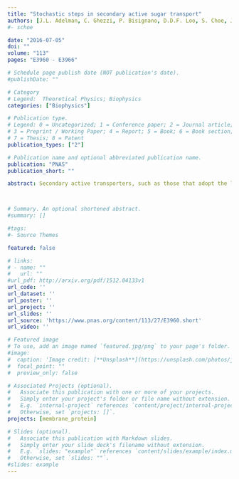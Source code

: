 ```yaml
---
title: "Stochastic steps in secondary active sugar transport"
authors: [J.L. Adelman, C. Ghezzi, P. Bisignano, D.D.F. Loo, S. Choe, J. Abramson, J.M. Rosenberg, E.M. Wright, M. Grabe]
#- schoe 

date: "2016-07-05"
doi: ""
volume: "113"
pages: "E3960 - E3966"

# Schedule page publish date (NOT publication's date).
#publishDate: ""

# Category
# Legend:  Theoretical Physics; Biophysics
categories: ["Biophysics"]

# Publication type.
# Legend: 0 = Uncategorized; 1 = Conference paper; 2 = Journal article;
# 3 = Preprint / Working Paper; 4 = Report; 5 = Book; 6 = Book section;
# 7 = Thesis; 8 = Patent
publication_types: ["2"]

# Publication name and optional abbreviated publication name.
publication: "PNAS"
publication_short: ""

abstract: Secondary active transporters, such as those that adopt the leucine-transporter fold, are found in all domains of life, and they have the unique capability of harnessing the energy stored in ion gradients to accumulate small molecules essential for life as well as expel toxic and harmful compounds. How these proteins couple ion binding and transport to the concomitant flow of substrates is a fundamental structural and biophysical question that is beginning to be answered at the atomistic level with the advent of high-resolution structures of transporters in different structural states. Nonetheless, the dynamic character of the transporters, such as ion/substrate binding order and how binding triggers conformational change, is not revealed from static structures, yet it is critical to understanding their function. Here, we report a series of molecular simulations carried out on the sugar transporter vSGLT that lend insight into how substrate and ions are released from the inward-facing state of the transporter. Our simulations reveal that the order of release is stochastic. Functional experiments were designed to test this prediction on the human homolog, hSGLT1, and we also found that cytoplasmic release is not ordered, but we confirmed that substrate and ion binding from the extracellular space is ordered. Our findings unify conflicting published results concerning cytoplasmic release of ions and substrate and hint at the possibility that other transporters in the superfamily may lack coordination between ions and substrate in the inward-facing state.



# Summary. An optional shortened abstract.
#summary: []

#tags:
#- Source Themes

featured: false

# links:
# - name: ""
#   url: ""
#url_pdf: http://arxiv.org/pdf/1512.04133v1
url_code: ''
url_dataset: ''
url_poster: ''
url_project: ''
url_slides: ''
url_source: 'https://www.pnas.org/content/113/27/E3960.short'
url_video: ''

# Featured image
# To use, add an image named `featured.jpg/png` to your page's folder. 
#image:
#  caption: 'Image credit: [**Unsplash**](https://unsplash.com/photos/jdD8gXaTZsc)'
#  focal_point: ""
#  preview_only: false

# Associated Projects (optional).
#   Associate this publication with one or more of your projects.
#   Simply enter your project's folder or file name without extension.
#   E.g. `internal-project` references `content/project/internal-project/index.md`.
#   Otherwise, set `projects: []`.
projects: [membrane_protein]

# Slides (optional).
#   Associate this publication with Markdown slides.
#   Simply enter your slide deck's filename without extension.
#   E.g. `slides: "example"` references `content/slides/example/index.md`.
#   Otherwise, set `slides: ""`.
#slides: example
---
```



